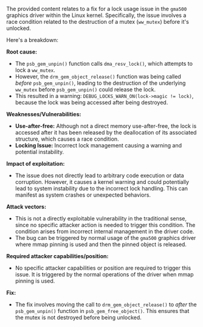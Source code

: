 The provided content relates to a fix for a lock usage issue in the `gma500` graphics driver within the Linux kernel. Specifically, the issue involves a race condition related to the destruction of a mutex (`ww_mutex`) before it's unlocked.

Here's a breakdown:

**Root cause:**
- The `psb_gem_unpin()` function calls `dma_resv_lock()`, which attempts to lock a `ww_mutex`.
- However, the `drm_gem_object_release()` function was being called *before* `psb_gem_unpin()`, leading to the destruction of the underlying `ww_mutex` before `psb_gem_unpin()` could release the lock.
- This resulted in a warning: `DEBUG_LOCKS_WARN_ON(lock->magic != lock)`, because the lock was being accessed after being destroyed.

**Weaknesses/Vulnerabilities:**
- **Use-after-free:** Although not a direct memory use-after-free, the lock is accessed after it has been released by the deallocation of its associated structure, which causes a race condition.
- **Locking Issue:** Incorrect lock management causing a warning and potential instability.

**Impact of exploitation:**
- The issue does not directly lead to arbitrary code execution or data corruption. However, it causes a kernel warning and could potentially lead to system instability due to the incorrect lock handling. This can manifest as system crashes or unexpected behaviors.

**Attack vectors:**
- This is not a directly exploitable vulnerability in the traditional sense, since no specific attacker action is needed to trigger this condition. The condition arises from incorrect internal management in the driver code.
- The bug can be triggered by normal usage of the `gma500` graphics driver where mmap pinning is used and then the pinned object is released.

**Required attacker capabilities/position:**
- No specific attacker capabilities or position are required to trigger this issue. It is triggered by the normal operations of the driver when mmap pinning is used.

**Fix:**
- The fix involves moving the call to `drm_gem_object_release()` to *after* the `psb_gem_unpin()` function in `psb_gem_free_object()`. This ensures that the mutex is not destroyed before being unlocked.